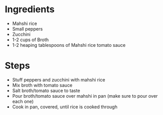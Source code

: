 # Ingredients

- Mahshi rice
- Small peppers
- Zucchini
- 1-2 cups of Broth
- 1-2 heaping tablespoons of Mahshi rice tomato sauce

# Steps

- Stuff peppers and zucchini with mahshi rice
- Mix broth with tomato sauce
- Salt broth/tomato sauce to taste
- Pour broth/tomato sauce over mahshi in pan (make sure to pour over each one)
- Cook in pan, covered, until rice is cooked through
